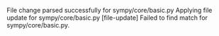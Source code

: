 File change parsed successfully for sympy/core/basic.py
Applying file update for sympy/core/basic.py
[file-update] Failed to find match for sympy/core/basic.py.
